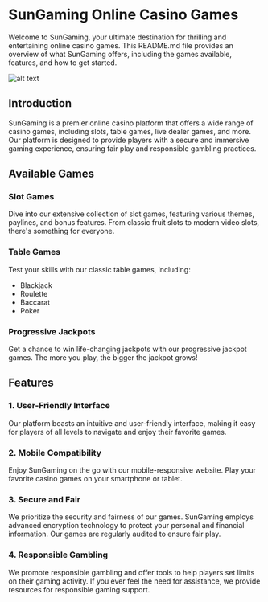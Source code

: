 # SunGaming Online Casino Games

Welcome to SunGaming, your ultimate destination for thrilling and entertaining online casino games. This README.md file provides an overview of what SunGaming offers, including the games available, features, and how to get started.

![alt text](https://portfolio-nextjs-ten-fawn.vercel.app/_next/image?url=%2Fimg%2FprojectsDetal%2Fcasinogame.png&w=640&q=100)

## Introduction

SunGaming is a premier online casino platform that offers a wide range of casino games, including slots, table games, live dealer games, and more. Our platform is designed to provide players with a secure and immersive gaming experience, ensuring fair play and responsible gambling practices.

## Available Games

### Slot Games

Dive into our extensive collection of slot games, featuring various themes, paylines, and bonus features. From classic fruit slots to modern video slots, there's something for everyone.

### Table Games

Test your skills with our classic table games, including:

- Blackjack
- Roulette
- Baccarat
- Poker

### Progressive Jackpots

Get a chance to win life-changing jackpots with our progressive jackpot games. The more you play, the bigger the jackpot grows!

## Features

### 1. User-Friendly Interface

Our platform boasts an intuitive and user-friendly interface, making it easy for players of all levels to navigate and enjoy their favorite games.

### 2. Mobile Compatibility

Enjoy SunGaming on the go with our mobile-responsive website. Play your favorite casino games on your smartphone or tablet.

### 3. Secure and Fair

We prioritize the security and fairness of our games. SunGaming employs advanced encryption technology to protect your personal and financial information. Our games are regularly audited to ensure fair play.

### 4. Responsible Gambling

We promote responsible gambling and offer tools to help players set limits on their gaming activity. If you ever feel the need for assistance, we provide resources for responsible gaming support.
